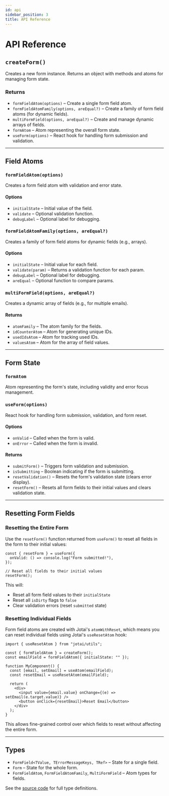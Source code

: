 ```yaml
---
id: api
sidebar_position: 3
title: API Reference
---
```


# API Reference

## `createForm()`

Creates a new form instance. Returns an object with methods and atoms for managing form state.

### Returns

- `formFieldAtom(options)` – Create a single form field atom.
- `formFieldAtomFamily(options, areEqual?)` – Create a family of form field atoms (for dynamic fields).
- `multiFormField(options, areEqual?)` – Create and manage dynamic arrays of fields.
- `formAtom` – Atom representing the overall form state.
- `useForm(options)` – React hook for handling form submission and validation.

---

## Field Atoms

### `formFieldAtom(options)`

Creates a form field atom with validation and error state.

#### Options

- `initialState` – Initial value of the field.
- `validate` – Optional validation function.
- `debugLabel` – Optional label for debugging.

### `formFieldAtomFamily(options, areEqual?)`

Creates a family of form field atoms for dynamic fields (e.g., arrays).

#### Options

- `initialState` – Initial value for each field.
- `validate(param)` – Returns a validation function for each param.
- `debugLabel` – Optional label for debugging.
- `areEqual` – Optional function to compare params.

### `multiFormField(options, areEqual?)`

Creates a dynamic array of fields (e.g., for multiple emails).

#### Returns

- `atomFamily` – The atom family for the fields.
- `idCounterAtom` – Atom for generating unique IDs.
- `usedIdsAtom` – Atom for tracking used IDs.
- `valuesAtom` – Atom for the array of field values.

---

## Form State

### `formAtom`

Atom representing the form's state, including validity and error focus management.

### `useForm(options)`

React hook for handling form submission, validation, and form reset.

#### Options

- `onValid` – Called when the form is valid.
- `onError` – Called when the form is invalid.

#### Returns

- `submitForm()` – Triggers form validation and submission.
- `isSubmitting` – Boolean indicating if the form is submitting.
- `resetValidation()` – Resets the form's validation state (clears error display).
- `resetForm()` – Resets all form fields to their initial values and clears validation state.

---

## Resetting Form Fields

### Resetting the Entire Form

Use the `resetForm()` function returned from `useForm()` to reset all fields in the form to their initial values:

```tsx
const { resetForm } = useForm({
  onValid: () => console.log("Form submitted!"),
});

// Reset all fields to their initial values
resetForm();
```

This will:

- Reset all form field values to their `initialState`
- Reset all `isDirty` flags to `false`
- Clear validation errors (reset `submitted` state)

### Resetting Individual Fields

Form field atoms are created with Jotai's `atomWithReset`, which means you can reset individual fields using Jotai's `useResetAtom` hook:

```tsx
import { useResetAtom } from "jotai/utils";

const { formFieldAtom } = createForm();
const emailField = formFieldAtom({ initialState: "" });

function MyComponent() {
  const [email, setEmail] = useAtom(emailField);
  const resetEmail = useResetAtom(emailField);

  return (
    <div>
      <input value={email.value} onChange={(e) => setEmail(e.target.value)} />
      <button onClick={resetEmail}>Reset Email</button>
    </div>
  );
}
```

This allows fine-grained control over which fields to reset without affecting the entire form.

---

## Types

- `FormField<TValue, TErrorMessageKeys, TRef>` – State for a single field.
- `Form` – State for the whole form.
- `FormFieldAtom`, `FormFieldAtomFamily`, `MultiFormField` – Atom types for fields.

See the [source code](https://github.com/omnidan/jotai-advanced-forms/blob/main/src/form.ts) for full type definitions.
